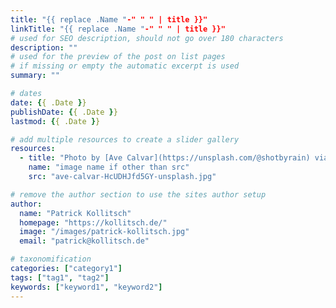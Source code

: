 ```yaml
---
title: "{{ replace .Name "-" " " | title }}"
linkTitle: "{{ replace .Name "-" " " | title }}"
# used for SEO description, should not go over 180 characters
description: ""
# used for the preview of the post on list pages
# if missing or empty the automatic excerpt is used
summary: ""

# dates
date: {{ .Date }}
publishDate: {{ .Date }}
lastmod: {{ .Date }}

# add multiple resources to create a slider gallery
resources:
  - title: "Photo by [Ave Calvar](https://unsplash.com/@shotbyrain) via [Unsplash](https://unsplash.com/s/photos/horizon)"
    name: "image name if other than src"
    src: "ave-calvar-HcUDHJfd5GY-unsplash.jpg"

# remove the author section to use the sites author setup
author: 
  name: "Patrick Kollitsch"
  homepage: "https://kollitsch.de/"
  image: "/images/patrick-kollitsch.jpg"
  email: "patrick@kollitsch.de"

# taxonomification
categories: ["category1"]
tags: ["tag1", "tag2"]
keywords: ["keyword1", "keyword2"]
---
```

